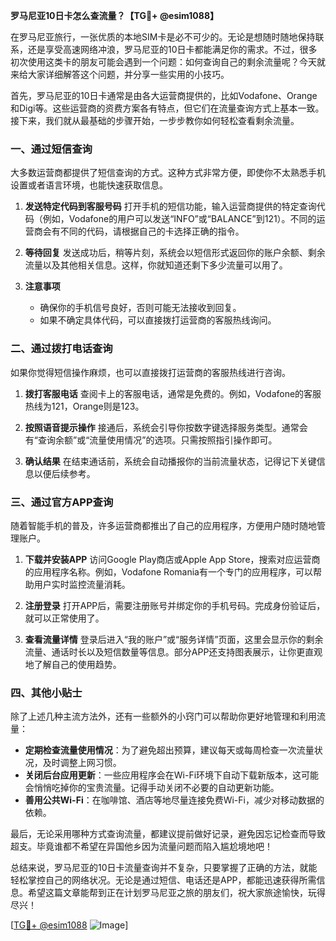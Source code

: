 **罗马尼亚10日卡怎么查流量？【TG💪+ @esim1088】**

在罗马尼亚旅行，一张优质的本地SIM卡是必不可少的。无论是想随时随地保持联系，还是享受高速网络冲浪，罗马尼亚的10日卡都能满足你的需求。不过，很多初次使用这类卡的朋友可能会遇到一个问题：如何查询自己的剩余流量呢？今天就来给大家详细解答这个问题，并分享一些实用的小技巧。

首先，罗马尼亚的10日卡通常是由各大运营商提供的，比如Vodafone、Orange和Digi等。这些运营商的资费方案各有特点，但它们在流量查询方式上基本一致。接下来，我们就从最基础的步骤开始，一步步教你如何轻松查看剩余流量。

### 一、通过短信查询

大多数运营商都提供了短信查询的方式。这种方式非常方便，即使你不太熟悉手机设置或者语言环境，也能快速获取信息。

1. **发送特定代码到客服号码**
   打开手机的短信功能，输入运营商提供的特定查询代码（例如，Vodafone的用户可以发送“INFO”或“BALANCE”到121）。不同的运营商会有不同的代码，请根据自己的卡选择正确的指令。
   
2. **等待回复**
   发送成功后，稍等片刻，系统会以短信形式返回你的账户余额、剩余流量以及其他相关信息。这样，你就知道还剩下多少流量可以用了。

3. **注意事项**
   - 确保你的手机信号良好，否则可能无法接收到回复。
   - 如果不确定具体代码，可以直接拨打运营商的客服热线询问。

### 二、通过拨打电话查询

如果你觉得短信操作麻烦，也可以直接拨打运营商的客服热线进行咨询。

1. **拨打客服电话**
   查阅卡上的客服电话，通常是免费的。例如，Vodafone的客服热线为121，Orange则是123。

2. **按照语音提示操作**
   接通后，系统会引导你按数字键选择服务类型。通常会有“查询余额”或“流量使用情况”的选项。只需按照指引操作即可。

3. **确认结果**
   在结束通话前，系统会自动播报你的当前流量状态，记得记下关键信息以便后续参考。

### 三、通过官方APP查询

随着智能手机的普及，许多运营商都推出了自己的应用程序，方便用户随时随地管理账户。

1. **下载并安装APP**
   访问Google Play商店或Apple App Store，搜索对应运营商的应用程序名称。例如，Vodafone Romania有一个专门的应用程序，可以帮助用户实时监控流量消耗。

2. **注册登录**
   打开APP后，需要注册账号并绑定你的手机号码。完成身份验证后，就可以正常使用了。

3. **查看流量详情**
   登录后进入“我的账户”或“服务详情”页面，这里会显示你的剩余流量、通话时长以及短信数量等信息。部分APP还支持图表展示，让你更直观地了解自己的使用趋势。

### 四、其他小贴士

除了上述几种主流方法外，还有一些额外的小窍门可以帮助你更好地管理和利用流量：

- **定期检查流量使用情况**：为了避免超出预算，建议每天或每周检查一次流量状况，及时调整上网习惯。
- **关闭后台应用更新**：一些应用程序会在Wi-Fi环境下自动下载新版本，这可能会悄悄吃掉你的宝贵流量。记得手动关闭不必要的自动更新功能。
- **善用公共Wi-Fi**：在咖啡馆、酒店等地尽量连接免费Wi-Fi，减少对移动数据的依赖。

最后，无论采用哪种方式查询流量，都建议提前做好记录，避免因忘记检查而导致超支。毕竟谁都不希望在异国他乡因为流量问题而陷入尴尬境地吧！

总结来说，罗马尼亚的10日卡流量查询并不复杂，只要掌握了正确的方法，就能轻松掌控自己的网络状况。无论是通过短信、电话还是APP，都能迅速获得所需信息。希望这篇文章能帮到正在计划罗马尼亚之旅的朋友们，祝大家旅途愉快，玩得尽兴！

[[TG💪+ @esim1088](https://t.me/s/esim1088) ![Image](https://i.postimg.cc/4NQfJmqS/Snipaste-2025-05-13-00-14-12.png)]
